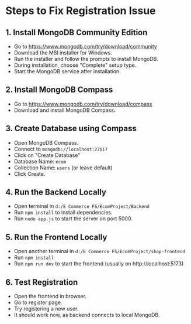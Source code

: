 # Steps to Fix Registration Issue

## 1. Install MongoDB Community Edition
- Go to https://www.mongodb.com/try/download/community
- Download the MSI installer for Windows.
- Run the installer and follow the prompts to install MongoDB.
- During installation, choose "Complete" setup type.
- Start the MongoDB service after installation.

## 2. Install MongoDB Compass
- Go to https://www.mongodb.com/try/download/compass
- Download and install MongoDB Compass.

## 3. Create Database using Compass
- Open MongoDB Compass.
- Connect to `mongodb://localhost:27017`
- Click on "Create Database"
- Database Name: `ecom`
- Collection Name: `users` (or leave default)
- Click Create.

## 4. Run the Backend Locally
- Open terminal in `d:/E Commerce FS/EcomProject/Backend`
- Run `npm install` to install dependencies.
- Run `node app.js` to start the server on port 5000.

## 5. Run the Frontend Locally
- Open another terminal in `d:/E Commerce FS/EcomProject/shop-frontend`
- Run `npm install`
- Run `npm run dev` to start the frontend (usually on http://localhost:5173)

## 6. Test Registration
- Open the frontend in browser.
- Go to register page.
- Try registering a new user.
- It should work now, as backend connects to local MongoDB.
